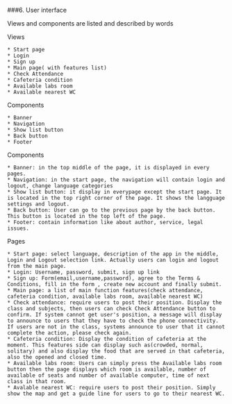 ###6. User interface

Views and components are listed and described by words

Views

	* Start page
	* Login
	* Sign up
	* Main page( with features list)
	* Check Attendance
	* Cafeteria condition
	* Available labs room
	* Available nearest WC
	
Components

	* Banner
	* Navigation
	* Show list button
	* Back button
	* Footer
	
Components

	* Banner: in the top middle of the page, it is displayed in every pages.
	* Navigation: in the start page, the navigation will contain login and logout, change language categories
	* Show list button: it display in everypage except the start page. It is located in the top right corner of the page. It shows the langguage settings and logout. 
	* Back button: User can go to the previous page by the back button. This button is located in the top left of the page.
	* Footer: contain information like about author, service, legal issues.
	
Pages

	* Start page: select language, description of the app in the middle, Login and Logout selection link. Actually users can login and logout from the main page.
	* Login: Username, password, submit, sign up link
	* Sign up: Form(email,username,password), agree to the Terms & Conditions, fill in the form , create new account and finally submit.
	* Main page: a list of main function features(check attendance, cafeteria condition, available labs room, available nearest WC)
	* Check attendance: require users to post their position. Display the class and subjects, then users can check Check Attendance button to confirm. If system cannot get user's position, a message will display to announce to users that they have to check the phone connectivity. If users are not in the class, systems announce to user that it cannot complete the action, please check again.
	* Cafeteria condition: Display the condition of cafeteria at the moment. This features side can display such as(crowded, normal, solitary) and also display the food that are served in that cafeteria, also the opened and closed time.
	* Available labs room: Users can simply press the Available labs room button then the page displays which room is available, number of available of seats and number of available computer, time of next class in that room.
	* Avalable nearest WC: require users to post their position. Simply show the map and get a guide line for users to go to their nearest WC.
	
